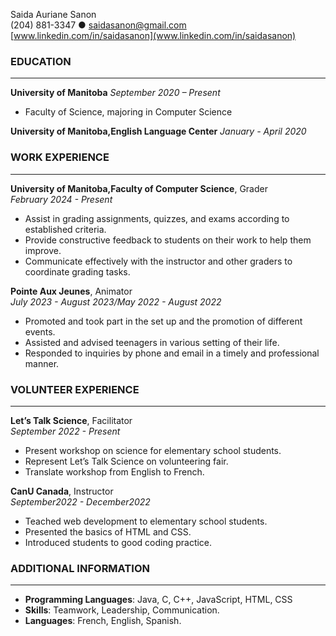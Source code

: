 Saida Auriane Sanon  
(204) 881-3347 ● saidasanon@gmail.com  
[www.linkedin.com/in/saidasanon](www.linkedin.com/in/saidasanon)

### EDUCATION

---

**University of Manitoba** 
_September 2020 – Present_

- Faculty of Science, majoring in Computer Science

**University of Manitoba,English Language Center**
_January - April 2020_

### WORK EXPERIENCE

---

**University of Manitoba,Faculty of Computer Science**, Grader  
_February 2024 - Present_
- Assist in grading assignments, quizzes, and exams according to established criteria.
- Provide constructive feedback to students on their work to help them improve.
- Communicate effectively with the instructor and other graders to coordinate grading tasks.

**Pointe Aux Jeunes**, Animator  
_July 2023 - August 2023/May 2022 - August 2022_

- Promoted and took part in the set up and the promotion of different events.
- Assisted and advised teenagers in various setting of their life.
- Responded to inquiries by phone and email in a timely and professional manner.

### VOLUNTEER EXPERIENCE  
---

**Let’s Talk Science**, Facilitator  
_September 2022 - Present_

- Present workshop on science for elementary school students.
- Represent Let’s Talk Science on volunteering fair.
- Translate workshop from English to French.

**CanU Canada**, Instructor  
_September2022 - December2022_

- Teached web development to elementary school students.
- Presented the basics of HTML and CSS.
- Introduced students to good coding practice.

### ADDITIONAL INFORMATION

---

- **Programming Languages**: Java, C, C++, JavaScript, HTML, CSS
- **Skills**: Teamwork, Leadership, Communication.
- **Languages**: French, English, Spanish.
